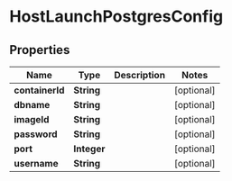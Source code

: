 

# HostLaunchPostgresConfig

## Properties

Name | Type | Description | Notes
------------ | ------------- | ------------- | -------------
**containerId** | **String** |  |  [optional]
**dbname** | **String** |  |  [optional]
**imageId** | **String** |  |  [optional]
**password** | **String** |  |  [optional]
**port** | **Integer** |  |  [optional]
**username** | **String** |  |  [optional]



